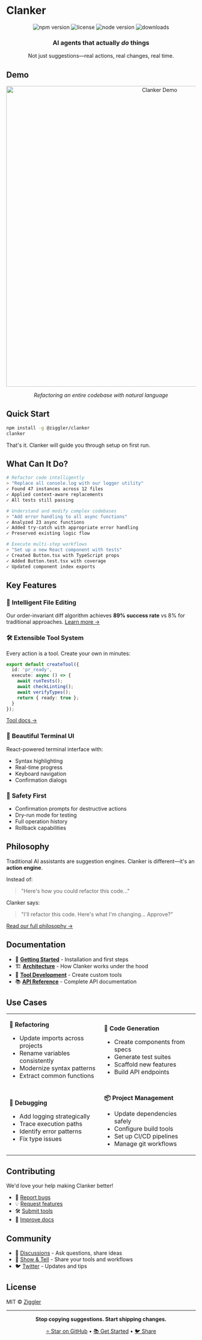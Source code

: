 # Clanker

<div align="center">
  <p>
    <img alt="npm version" src="https://img.shields.io/npm/v/@ziggler/clanker?style=flat-square&color=00D9FF">
    <img alt="license" src="https://img.shields.io/badge/license-MIT-blue?style=flat-square">
    <img alt="node version" src="https://img.shields.io/node/v/@ziggler/clanker?style=flat-square&color=43B02A">
    <img alt="downloads" src="https://img.shields.io/npm/dm/@ziggler/clanker?style=flat-square&color=FF6B6B">
  </p>
  <h3>AI agents that actually <em>do</em> things</h3>
  <p>Not just suggestions—real actions, real changes, real time.</p>
</div>

## Demo

<div align="center">
  <!-- Replace with actual demo GIF/video -->
  <img src="https://via.placeholder.com/800x400/1a1a1a/00D9FF?text=Demo+Video+Coming+Soon" alt="Clanker Demo" width="800">
  <p><em>Refactoring an entire codebase with natural language</em></p>
</div>

## Quick Start

```bash
npm install -g @ziggler/clanker
clanker
```

That's it. Clanker will guide you through setup on first run.

## What Can It Do?

```bash
# Refactor code intelligently
> "Replace all console.log with our logger utility"
✓ Found 47 instances across 12 files
✓ Applied context-aware replacements
✓ All tests still passing

# Understand and modify complex codebases  
> "Add error handling to all async functions"
✓ Analyzed 23 async functions
✓ Added try-catch with appropriate error handling
✓ Preserved existing logic flow

# Execute multi-step workflows
> "Set up a new React component with tests"
✓ Created Button.tsx with TypeScript props
✓ Added Button.test.tsx with coverage
✓ Updated component index exports
```

## Key Features

### 🧠 **Intelligent File Editing**
Our order-invariant diff algorithm achieves **89% success rate** vs 8% for traditional approaches. [Learn more →](docs/architecture.md#order-invariant-diff-algorithm)

### 🛠️ **Extensible Tool System**
Every action is a tool. Create your own in minutes:
```typescript
export default createTool({
  id: 'pr_ready',
  execute: async () => {
    await runTests();
    await checkLinting();
    await verifyTypes();
    return { ready: true };
  }
});
```
[Tool docs →](docs/tools.md)

### 🎨 **Beautiful Terminal UI**
React-powered terminal interface with:
- Syntax highlighting
- Real-time progress
- Keyboard navigation  
- Confirmation dialogs

### 🔐 **Safety First**
- Confirmation prompts for destructive actions
- Dry-run mode for testing
- Full operation history
- Rollback capabilities

## Philosophy

Traditional AI assistants are suggestion engines. Clanker is different—it's an **action engine**.

Instead of:
> "Here's how you could refactor this code..."

Clanker says:
> "I'll refactor this code. Here's what I'm changing... Approve?"

[Read our full philosophy →](docs/philosophy.md)

## Documentation

- 🚀 **[Getting Started](docs/getting-started.md)** - Installation and first steps
- 🏗️ **[Architecture](docs/architecture.md)** - How Clanker works under the hood
- 🔧 **[Tool Development](docs/tools.md)** - Create custom tools
- 📚 **[API Reference](docs/api.md)** - Complete API documentation

## Use Cases

<table>
<tr>
<td width="50%">

**🔄 Refactoring**
- Update imports across projects
- Rename variables consistently  
- Modernize syntax patterns
- Extract common functions

</td>
<td width="50%">

**📝 Code Generation**
- Create components from specs
- Generate test suites
- Scaffold new features
- Build API endpoints

</td>
</tr>
<tr>
<td width="50%">

**🐛 Debugging**
- Add logging strategically
- Trace execution paths
- Identify error patterns
- Fix type issues

</td>
<td width="50%">

**📦 Project Management**
- Update dependencies safely
- Configure build tools
- Set up CI/CD pipelines
- Manage git workflows

</td>
</tr>
</table>

## Contributing

We'd love your help making Clanker better!

- 🐛 [Report bugs](https://github.com/ziggle-dev/clanker/issues/new?template=bug_report.md)
- 💡 [Request features](https://github.com/ziggle-dev/clanker/issues/new?template=feature_request.md)  
- 🛠️ [Submit tools](https://github.com/ziggle-dev/clanker/issues/new?template=tool_submission.md)
- 📖 [Improve docs](CONTRIBUTING.md)

## Community

- 💬 [Discussions](https://github.com/ziggle-dev/clanker/discussions) - Ask questions, share ideas
- 🌟 [Show & Tell](https://github.com/ziggle-dev/clanker/discussions/categories/show-and-tell) - Share your tools and workflows
- 🐦 [Twitter](https://twitter.com/ziggledev) - Updates and tips

## License

MIT © [Ziggler](https://github.com/ziggle-dev)

---

<div align="center">
  <p><strong>Stop copying suggestions. Start shipping changes.</strong></p>
  <p>
    <a href="https://github.com/ziggle-dev/clanker">⭐ Star on GitHub</a> • 
    <a href="docs/getting-started.md">📚 Get Started</a> • 
    <a href="https://twitter.com/intent/tweet?text=Check%20out%20Clanker%20-%20AI%20agents%20that%20actually%20DO%20things!&url=https://github.com/ziggle-dev/clanker">🐦 Share</a>
  </p>
</div>